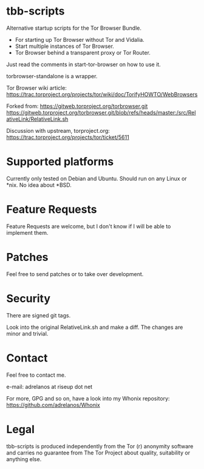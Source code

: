 tbb-scripts
===========

Alternative startup scripts for the Tor Browser Bundle.
- For starting up Tor Browser without Tor and Vidalia.
- Start multiple instances of Tor Browser.
- Tor Browser behind a transparent proxy or Tor Router.

Just read the comments in start-tor-browser on how to
use it.

torbrowser-standalone is a wrapper.

Tor Browser wiki article:
https://trac.torproject.org/projects/tor/wiki/doc/TorifyHOWTO/WebBrowsers

Forked from:
https://gitweb.torproject.org/torbrowser.git
https://gitweb.torproject.org/torbrowser.git/blob/refs/heads/master:/src/RelativeLink/RelativeLink.sh

Discussion with upstream, torproject.org:
https://trac.torproject.org/projects/tor/ticket/5611

Supported platforms
===========

Currently only tested on Debian and Ubuntu. Should run on any Linux or *nix. No idea about *BSD.

Feature Requests
===========

Feature Requests are welcome, but I don't know if I will be able to implement them.

Patches
===========

Feel free to send patches or to take over development.

Security
===========

There are signed git tags.

Look into the original RelativeLink.sh and make a diff. The changes are minor and trivial.

Contact
===========

Feel free to contact me.

e-mail: adrelanos at riseup dot net

For more, GPG and so on, have a look into my Whonix repository:
https://github.com/adrelanos/Whonix

Legal
===========
tbb-scripts is produced independently from the Tor (r) anonymity software and carries no guarantee from The Tor Project about quality, suitability or anything else.